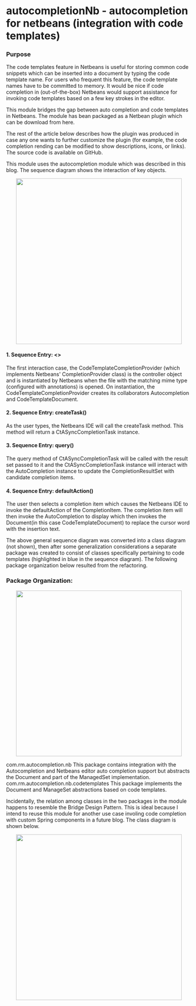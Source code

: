 # autocompletionNb - autocompletion for netbeans (integration with code templates) 
<h3>Purpose</h3> 
The code templates feature in Netbeans is useful for storing common code snippets which can be inserted into a document by typing the code template name.   For users who frequent this feature, the code template names have to be committed to memory.   It would be nice if code completion in (out-of-the-box) Netbeans would support assistance for invoking code templates based on a few key strokes in the editor.  

This module bridges the gap between auto completion and code templates in Netbeans.  The module has bean packaged as a Netbean plugin which can be download from here.  

The rest of the article below describes how the plugin was produced in case any one wants to further customize the plugin (for example, the code completion rending can be modified to show descriptions, icons, or links).  The source code is available on GitHub. 

This module uses the autocompletion module which was described in this blog.  The sequence diagram shows the interaction of key objects.

  <div align="center" width="1200px"> 
    <img src="http://ricardo-marquez.com/rm/assets/images/sequence-diagram-autocompletionnb.svg" alt="" height="450px">
  </div> 

<h4>1. Sequence Entry: <<create>> </h4>
The first interaction case, the CodeTemplateCompletionProvider (which implements Netbeans' CompletionProvider class) is the controller object and is instantiated by Netbeans when the file with the matching mime type (configured with annotations) is opened.  On instantiation, the CodeTemplateCompletionProvider creates its collaborators Autocompletion and CodeTemplateDocument.  

<h4>2. Sequence Entry:  createTask() </h4>
As the user types, the Netbeans IDE will call the createTask method.  This method will return a CtASyncCompletionTask instance.  

<h4>3. Sequence Entry: query() </h4>
The query method of CtASyncCompletionTask will be called with the result set passed to it and the CtASyncCompletionTask instance will interact with the AutoCompletion instance to update the CompletionResultSet with candidate completion items.    

<h4>4. Sequence Entry: defaultAction() </h4>
The user then selects a completion item which causes the Netbeans IDE to invoke the defaultAction of the CompletionItem.  The completion item will then invoke the AutoCompletion to display which then invokes the Document(in this case CodeTemplateDocument) to replace the cursor word with the insertion text.  

The above general sequence diagram was converted into a class diagram (not shown), then after some generalization considerations a separate package was created to consist of classes specifically pertaining to code templates (highlighted in blue in the sequence diagram).  The following package organization below resulted from the refactoring. 

<h3>Package Organization: </h3>
  <div align="center" width="1200px"> 
    <img src="http://ricardo-marquez.com/rm/assets/images/sequence-diagram-autocompletionnb.svg" alt="" height="450px">
  </div> 
  
com.rm.autocompletion.nb 
This package contains integration with the Autocompletion and Netbeans editor auto completion support but abstracts the Document and part of the ManagedSet implementation.  
com.rm.autocompletion.nb.codetemplates 
This package implements the Document and ManageSet abstractions based on code templates.  

Incidentally, the relation among classes in the two packages in the module happens to resemble the Bridge Design Pattern.   This is ideal because I intend to reuse this module for another use case involing code completion with custom Spring components in a future blog. The class diagram is shown below.
  <div align="center" width="1200px"> 
    <img src="http://ricardo-marquez.com/rm/assets/images/class-diagram-autocompletion-nb.svg" alt="" height="450px">
  </div> 

